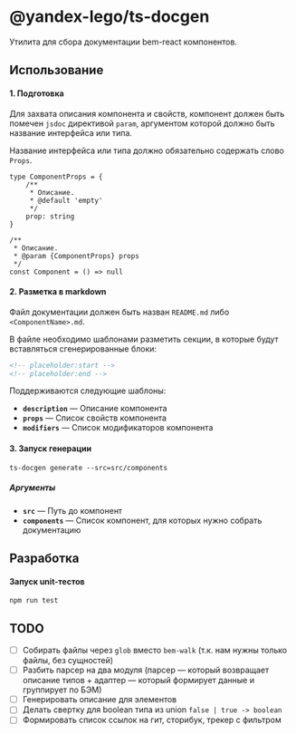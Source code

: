 # @yandex-lego/ts-docgen

Утилита для сбора документации bem-react компонентов.

## Использование

#### 1. Подготовка

Для захвата описания компонента и свойств, компонент должен быть помечен `jsdoc` директивой `param`, аргументом которой должно быть название интерфейса или типа.

Название интерфейса или типа должно обязательно содержать слово `Props`.

```tsx
type ComponentProps = {
    /**
     * Описание.
     * @default 'empty'
     */
    prop: string
}

/**
 * Описание.
 * @param {ComponentProps} props
 */
const Component = () => null
```

#### 2. Разметка в markdown

Файл документации должен быть назван `README.md` либо `<ComponentName>.md`.

В файле необходимо шаблонами разметить секции, в которые будут вставляться сгенерированные блоки:

```md
<!-- placeholder:start -->
<!-- placeholder:end -->
```

Поддерживаются следующие шаблоны:

* **`description`** — Описание компонента
* **`props`** — Список свойств компонента
* **`modifiers`** — Список модификаторов компонента

#### 3. Запуск генерации

```
ts-docgen generate --src=src/components
```

##### Аргументы

- **`src`** — Путь до компонент
- **`components`** — Список компонент, для которых нужно собрать документацию

## Разработка

#### Запуск unit-тестов

```
npm run test
```

## TODO

- [ ] Собирать файлы через `glob` вместо `bem-walk` (т.к. нам нужны только файлы, без сущностей)
- [ ] Разбить парсер на два модуля (парсер — который возвращает описание типов + адаптер — который формирует данные и группирует по БЭМ)
- [ ] Генерировать описание для элементов
- [ ] Делать свертку для boolean типа из union `false | true -> boolean`
- [ ] Формировать список ссылок на гит, сторибук, трекер с фильтром
